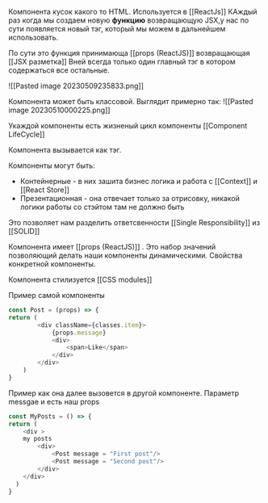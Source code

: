 Компонента кусок какого то HTML. Используется в [[ReactJs]] КАждый раз когда мы создаем новую **функцию** возвращающую JSX,у нас по сути появляется новый тэг, который мы можем в дальнейшем использовать.

По сути это функция принимающа [[props (ReactJS)]] возвращающая [[JSX разметка]]  Вней всегда только один главный тэг в котором содержаться все остальные.

![[Pasted image 20230509235833.png]]


Компонента может быть классовой. Выглядит примерно так: 
![[Pasted image 20230510000225.png]]

Укаждой компоненты есть жизненый цикл компоненты [[Component LifeCycle]]


Компонента вызывается как тэг.

Компоненты могут быть:
- Контейнерные - в них зашита бизнес логика и работа с [[Context]] и [[React Store]]
- Презентационная - она отвечает только за отрисовку, никакой логики работы со стэйтом там не должно быть

Это позволяет нам разделить ответсвенности [[Single Responsibility]] из [[SOLID]]
 
Компонента имеет [[props (ReactJS)]] .  Это набор значений позволяющий делать наши компоненты динамическими. Свойства конкретной компоненты.

Компонента стилизуется [[CSS modules]]



Пример  cамой компоненты
```javaScript
const Post = (props) => {  
return (
		<div className={classes.item}>  
			{props.message}  
			<div>  
				<span>Like</span>  
			</div>  
		</div>  
	)
}
```

Пример как она далее вызовется в другой компоненте. Параметр messgae и есть наш props

```JavaScript
const MyPosts = () => {  
return (
	<div >
	my posts   
		<div>  
			<Post message = "First post"/>   
			<Post message = "Second post"/>  
		</div>  
	</div>  
  )
}
```



